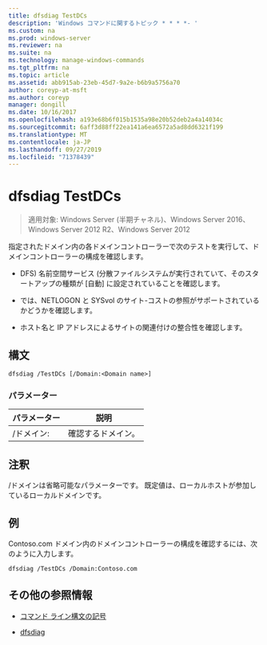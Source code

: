```yaml
---
title: dfsdiag TestDCs
description: 'Windows コマンドに関するトピック * * * *- '
ms.custom: na
ms.prod: windows-server
ms.reviewer: na
ms.suite: na
ms.technology: manage-windows-commands
ms.tgt_pltfrm: na
ms.topic: article
ms.assetid: abb915ab-23eb-45d7-9a2e-b6b9a5756a70
author: coreyp-at-msft
ms.author: coreyp
manager: dongill
ms.date: 10/16/2017
ms.openlocfilehash: a193e68b6f015b1535a98e20b52deb2a4a14034c
ms.sourcegitcommit: 6aff3d88ff22ea141a6ea6572a5ad8dd6321f199
ms.translationtype: MT
ms.contentlocale: ja-JP
ms.lasthandoff: 09/27/2019
ms.locfileid: "71378439"
---
```

# <a name="dfsdiag-testdcs"></a>dfsdiag TestDCs

>適用対象: Windows Server (半期チャネル)、Windows Server 2016、Windows Server 2012 R2、Windows Server 2012

指定されたドメイン内の各ドメインコントローラーで次のテストを実行して、ドメインコントローラーの構成を確認します。  
  
-   DFS\) 名前空間サービス \(分散ファイルシステムが実行されていて、そのスタートアップの種類が [自動] に設定されていることを確認します。  
  
-   では、NETLOGON と SYSvol のサイト\-コストの参照がサポートされているかどうかを確認します。  
  
-   ホスト名と IP アドレスによるサイトの関連付けの整合性を確認します。  
  
  
  
## <a name="syntax"></a>構文  
  
```  
dfsdiag /TestDCs [/Domain:<Domain name>]  
```  
  
### <a name="parameters"></a>パラメーター  
  
|パラメーター|説明|  
|-------|--------|  
|\/ドメイン:<Domain name>|確認するドメイン。|  
  
## <a name="remarks"></a>注釈  
\/ドメインは省略可能なパラメーターです。 既定値は、ローカルホストが参加しているローカルドメインです。  
  
## <a name="BKMK_Examples"></a>例  
Contoso.com ドメイン内のドメインコントローラーの構成を確認するには、次のように入力します。  
  
```  
dfsdiag /TestDCs /Domain:Contoso.com  
```  
  
## <a name="additional-references"></a>その他の参照情報  
  
-   [コマンド ライン構文の記号](command-line-syntax-key.md)  
  
-   [dfsdiag](dfsdiag.md)  
  

